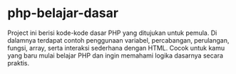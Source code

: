 # php-belajar-dasar
Project ini berisi kode-kode dasar PHP yang ditujukan untuk pemula. Di dalamnya terdapat contoh penggunaan variabel, percabangan, perulangan, fungsi, array, serta interaksi sederhana dengan HTML. Cocok untuk kamu yang baru mulai belajar PHP dan ingin memahami logika dasarnya secara praktis.

